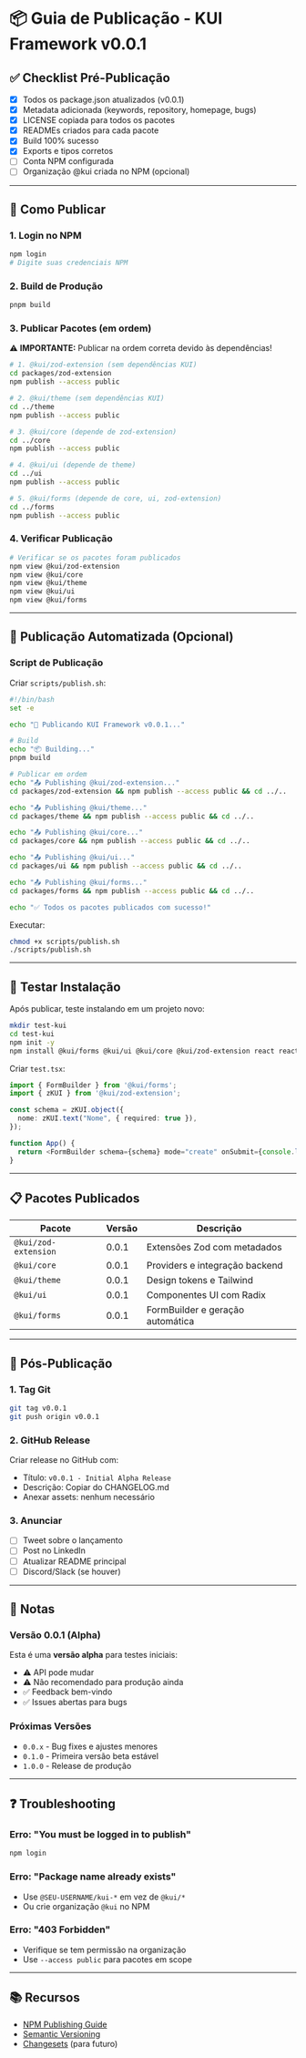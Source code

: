# 📦 Guia de Publicação - KUI Framework v0.0.1

## ✅ Checklist Pré-Publicação

- [x] Todos os package.json atualizados (v0.0.1)
- [x] Metadata adicionada (keywords, repository, homepage, bugs)
- [x] LICENSE copiada para todos os pacotes
- [x] READMEs criados para cada pacote
- [x] Build 100% sucesso
- [x] Exports e tipos corretos
- [ ] Conta NPM configurada
- [ ] Organização @kui criada no NPM (opcional)

---

## 🚀 Como Publicar

### 1. Login no NPM

```bash
npm login
# Digite suas credenciais NPM
```

### 2. Build de Produção

```bash
pnpm build
```

### 3. Publicar Pacotes (em ordem)

⚠️ **IMPORTANTE:** Publicar na ordem correta devido às dependências!

```bash
# 1. @kui/zod-extension (sem dependências KUI)
cd packages/zod-extension
npm publish --access public

# 2. @kui/theme (sem dependências KUI)
cd ../theme
npm publish --access public

# 3. @kui/core (depende de zod-extension)
cd ../core
npm publish --access public

# 4. @kui/ui (depende de theme)
cd ../ui
npm publish --access public

# 5. @kui/forms (depende de core, ui, zod-extension)
cd ../forms
npm publish --access public
```

### 4. Verificar Publicação

```bash
# Verificar se os pacotes foram publicados
npm view @kui/zod-extension
npm view @kui/core
npm view @kui/theme
npm view @kui/ui
npm view @kui/forms
```

---

## 🔄 Publicação Automatizada (Opcional)

### Script de Publicação

Criar `scripts/publish.sh`:

```bash
#!/bin/bash
set -e

echo "🚀 Publicando KUI Framework v0.0.1..."

# Build
echo "📦 Building..."
pnpm build

# Publicar em ordem
echo "📤 Publishing @kui/zod-extension..."
cd packages/zod-extension && npm publish --access public && cd ../..

echo "📤 Publishing @kui/theme..."
cd packages/theme && npm publish --access public && cd ../..

echo "📤 Publishing @kui/core..."
cd packages/core && npm publish --access public && cd ../..

echo "📤 Publishing @kui/ui..."
cd packages/ui && npm publish --access public && cd ../..

echo "📤 Publishing @kui/forms..."
cd packages/forms && npm publish --access public && cd ../..

echo "✅ Todos os pacotes publicados com sucesso!"
```

Executar:
```bash
chmod +x scripts/publish.sh
./scripts/publish.sh
```

---

## 🧪 Testar Instalação

Após publicar, teste instalando em um projeto novo:

```bash
mkdir test-kui
cd test-kui
npm init -y
npm install @kui/forms @kui/ui @kui/core @kui/zod-extension react react-dom
```

Criar `test.tsx`:
```typescript
import { FormBuilder } from '@kui/forms';
import { zKUI } from '@kui/zod-extension';

const schema = zKUI.object({
  nome: zKUI.text("Nome", { required: true }),
});

function App() {
  return <FormBuilder schema={schema} mode="create" onSubmit={console.log} />;
}
```

---

## 📋 Pacotes Publicados

| Pacote | Versão | Descrição |
|--------|--------|-----------|
| `@kui/zod-extension` | 0.0.1 | Extensões Zod com metadados |
| `@kui/core` | 0.0.1 | Providers e integração backend |
| `@kui/theme` | 0.0.1 | Design tokens e Tailwind |
| `@kui/ui` | 0.0.1 | Componentes UI com Radix |
| `@kui/forms` | 0.0.1 | FormBuilder e geração automática |

---

## 🎯 Pós-Publicação

### 1. Tag Git

```bash
git tag v0.0.1
git push origin v0.0.1
```

### 2. GitHub Release

Criar release no GitHub com:
- Título: `v0.0.1 - Initial Alpha Release`
- Descrição: Copiar do CHANGELOG.md
- Anexar assets: nenhum necessário

### 3. Anunciar

- [ ] Tweet sobre o lançamento
- [ ] Post no LinkedIn
- [ ] Atualizar README principal
- [ ] Discord/Slack (se houver)

---

## 📝 Notas

### Versão 0.0.1 (Alpha)

Esta é uma **versão alpha** para testes iniciais:
- ⚠️ API pode mudar
- ⚠️ Não recomendado para produção ainda
- ✅ Feedback bem-vindo
- ✅ Issues abertas para bugs

### Próximas Versões

- `0.0.x` - Bug fixes e ajustes menores
- `0.1.0` - Primeira versão beta estável
- `1.0.0` - Release de produção

---

## ❓ Troubleshooting

### Erro: "You must be logged in to publish"
```bash
npm login
```

### Erro: "Package name already exists"
- Use `@SEU-USERNAME/kui-*` em vez de `@kui/*`
- Ou crie organização `@kui` no NPM

### Erro: "403 Forbidden"
- Verifique se tem permissão na organização
- Use `--access public` para pacotes em scope

---

## 📚 Recursos

- [NPM Publishing Guide](https://docs.npmjs.com/packages-and-modules/contributing-packages-to-the-registry)
- [Semantic Versioning](https://semver.org/)
- [Changesets](https://github.com/changesets/changesets) (para futuro)



